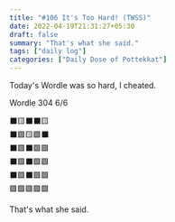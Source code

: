 ```yaml
---
title: "#106 It's Too Hard! (TWSS)"
date: 2022-04-19T21:31:27+05:30
draft: false
summary: "That's what she said."
tags: ["daily log"]
categories: ["Daily Dose of Pottekkat"]
---
```


Today's Wordle was so hard, I cheated.

Wordle 304 6/6

⬛🟨⬛⬛🟨\
⬛🟩🟨🟩⬛\
⬛🟩⬛🟩🟩\
⬛🟩⬛🟩🟩\
⬛🟩⬛🟩🟩\
🟩🟩🟩🟩🟩

That's what she said.
